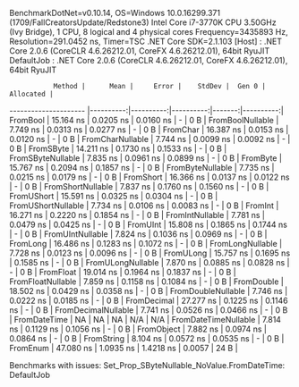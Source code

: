 
BenchmarkDotNet=v0.10.14, OS=Windows 10.0.16299.371 (1709/FallCreatorsUpdate/Redstone3)
Intel Core i7-3770K CPU 3.50GHz (Ivy Bridge), 1 CPU, 8 logical and 4 physical cores
Frequency=3435893 Hz, Resolution=291.0452 ns, Timer=TSC
.NET Core SDK=2.1.103
  [Host]     : .NET Core 2.0.6 (CoreCLR 4.6.26212.01, CoreFX 4.6.26212.01), 64bit RyuJIT
  DefaultJob : .NET Core 2.0.6 (CoreCLR 4.6.26212.01, CoreFX 4.6.26212.01), 64bit RyuJIT


               Method |      Mean |     Error |    StdDev |  Gen 0 | Allocated |
--------------------- |----------:|----------:|----------:|-------:|----------:|
             FromBool | 15.164 ns | 0.0205 ns | 0.0160 ns |      - |       0 B |
     FromBoolNullable |  7.749 ns | 0.0313 ns | 0.0277 ns |      - |       0 B |
             FromChar | 16.387 ns | 0.0153 ns | 0.0120 ns |      - |       0 B |
     FromCharNullable |  7.744 ns | 0.0099 ns | 0.0092 ns |      - |       0 B |
            FromSByte | 14.211 ns | 0.1730 ns | 0.1533 ns |      - |       0 B |
    FromSByteNullable |  7.835 ns | 0.0961 ns | 0.0899 ns |      - |       0 B |
             FromByte | 15.767 ns | 0.2094 ns | 0.1857 ns |      - |       0 B |
     FromByteNullable |  7.735 ns | 0.0215 ns | 0.0179 ns |      - |       0 B |
            FromShort | 16.366 ns | 0.0137 ns | 0.0122 ns |      - |       0 B |
    FromShortNullable |  7.837 ns | 0.1760 ns | 0.1560 ns |      - |       0 B |
           FromUShort | 15.591 ns | 0.0325 ns | 0.0304 ns |      - |       0 B |
   FromUShortNullable |  7.734 ns | 0.0106 ns | 0.0083 ns |      - |       0 B |
              FromInt | 16.271 ns | 0.2220 ns | 0.1854 ns |      - |       0 B |
      FromIntNullable |  7.781 ns | 0.0479 ns | 0.0425 ns |      - |       0 B |
             FromUInt | 15.808 ns | 0.1865 ns | 0.1744 ns |      - |       0 B |
     FromUIntNullable |  7.824 ns | 0.1036 ns | 0.0969 ns |      - |       0 B |
             FromLong | 16.486 ns | 0.1283 ns | 0.1072 ns |      - |       0 B |
     FromLongNullable |  7.728 ns | 0.0123 ns | 0.0096 ns |      - |       0 B |
            FromULong | 15.757 ns | 0.1695 ns | 0.1585 ns |      - |       0 B |
    FromULongNullable |  7.870 ns | 0.0885 ns | 0.0828 ns |      - |       0 B |
            FromFloat | 19.014 ns | 0.1964 ns | 0.1837 ns |      - |       0 B |
    FromFloatNullable |  7.859 ns | 0.1158 ns | 0.1084 ns |      - |       0 B |
           FromDouble | 18.502 ns | 0.0429 ns | 0.0358 ns |      - |       0 B |
   FromDoubleNullable |  7.746 ns | 0.0222 ns | 0.0185 ns |      - |       0 B |
          FromDecimal | 27.277 ns | 0.1225 ns | 0.1146 ns |      - |       0 B |
  FromDecimalNullable |  7.741 ns | 0.0526 ns | 0.0466 ns |      - |       0 B |
         FromDateTime |        NA |        NA |        NA |    N/A |       N/A |
 FromDateTimeNullable |  7.814 ns | 0.1129 ns | 0.1056 ns |      - |       0 B |
           FromObject |  7.882 ns | 0.0974 ns | 0.0864 ns |      - |       0 B |
           FromString |  8.104 ns | 0.0572 ns | 0.0535 ns |      - |       0 B |
             FromEnum | 47.080 ns | 1.0935 ns | 1.4218 ns | 0.0057 |      24 B |

Benchmarks with issues:
  Set_Prop_SByteNullable_NoValue.FromDateTime: DefaultJob
